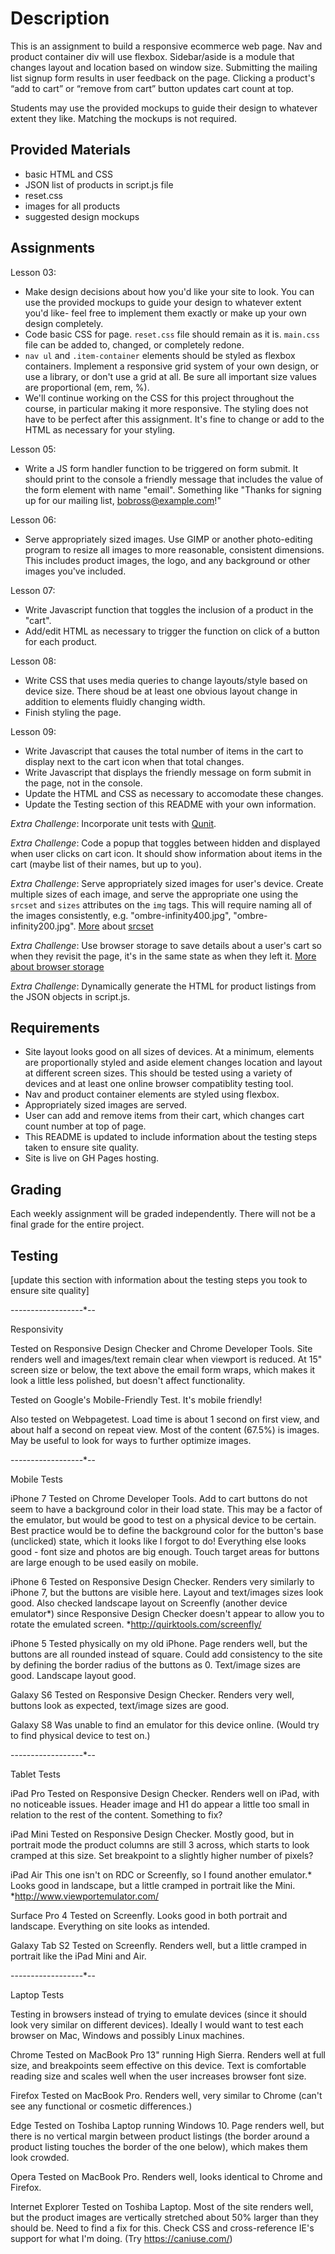 # Description

This is an assignment to build a responsive ecommerce web page. Nav and product container div will use flexbox. Sidebar/aside is a module that changes layout and location based on window size. Submitting the mailing list signup form results in user feedback on the page. Clicking a product's “add to cart” or “remove from cart” button updates cart count at top.

Students may use the provided mockups to guide their design to whatever extent they like. Matching the mockups is not required.

## Provided Materials

  - basic HTML and CSS
  - JSON list of products in script.js file
  - reset.css
  - images for all products
  - suggested design mockups

## Assignments

Lesson 03:

  - Make design decisions about how you'd like your site to look. You can use the provided mockups to guide your design to whatever extent you'd like- feel free to implement them exactly or make up your own design completely.
  - Code basic CSS for page. `reset.css` file should remain as it is. `main.css` file can be added to, changed, or completely redone.
  - `nav ul` and `.item-container` elements should be styled as flexbox containers. Implement a responsive grid system of your own design, or use a library, or don't use a grid at all. Be sure all important size values are proportional (em, rem, %).
  - We'll continue working on the CSS for this project throughout the course, in particular making it more responsive. The styling does not have to be perfect after this assignment. It's fine to change or add to the HTML as necessary for your styling.

Lesson 05:

  - Write a JS form handler function to be triggered on form submit. It should print to the console a friendly message that includes the value of the form element with name "email". Something like "Thanks for signing up for our mailing list, bobross@example.com!"

Lesson 06:

  - Serve appropriately sized images. Use GIMP or another photo-editing program to resize all images to more reasonable, consistent dimensions. This includes product images, the logo, and any background or other images you've included.

Lesson 07:

  - Write Javascript function that toggles the inclusion of a product in the "cart".
  - Add/edit HTML as necessary to trigger the function on click of a button for each product.

Lesson 08:

  - Write CSS that uses media queries to change layouts/style based on device size. There shoud be at least one obvious layout change in addition to elements fluidly changing width.
  - Finish styling the page.

Lesson 09:

  - Write Javascript that causes the total number of items in the cart to display next to the cart icon when that total changes.
  - Write Javascript that displays the friendly message on form submit in the page, not in the console.
  - Update the HTML and CSS as necessary to accomodate these changes.
  - Update the Testing section of this README with your own information.

*Extra Challenge*: Incorporate unit tests with [Qunit](https://qunitjs.com/).

*Extra Challenge*: Code a popup that toggles between hidden and displayed when user clicks on cart icon. It should show information about items in the cart (maybe list of their names, but up to you).

*Extra Challenge*: Serve appropriately sized images for user's device. Create multiple sizes of each image, and serve the appropriate one using the `srcset` and `sizes` attributes on the `img` tags. This will require naming all of the images consistently, e.g. "ombre-infinity400.jpg", "ombre-infinity200.jpg". [More](https://css-tricks.com/responsive-images-youre-just-changing-resolutions-use-srcset/) about [srcset](https://developer.mozilla.org/en-US/docs/Web/HTML/Element/img)

*Extra Challenge*: Use browser storage to save details about a user's cart so when they revisit the page, it's in the same state as when they left it. [More about browser storage](https://www.w3schools.com/html/html5_webstorage.asp)

*Extra Challenge*: Dynamically generate the HTML for product listings from the JSON objects in script.js.

## Requirements

  - Site layout looks good on all sizes of devices. At a minimum, elements are proportionally styled and aside element changes location and layout at different screen sizes. This should be tested using a variety of devices and at least one online browser compatiblity testing tool.
  - Nav and product container elements are styled using flexbox.
  - Appropriately sized images are served.
  - User can add and remove items from their cart, which changes cart count number at top of page.
  - This README is updated to include information about the testing steps taken to ensure site quality.
  - Site is live on GH Pages hosting.

## Grading
Each weekly assignment will be graded independently. There will not be a final grade for the entire project.

## Testing
[update this section with information about the testing steps you took to ensure site quality]

--*--*--*--*--*--*--*--*--*--

Responsivity

Tested on Responsive Design Checker and Chrome Developer Tools. Site renders well and images/text remain clear when viewport is reduced. At 15" screen size or below, the text above the email form wraps, which makes it look a little less polished, but doesn't affect functionality.

Tested on Google's Mobile-Friendly Test. It's mobile friendly!

Also tested on Webpagetest. Load time is about 1 second on first view, and about half a second on repeat view. Most of the content (67.5%) is images. May be useful to look for ways to further optimize images.

--*--*--*--*--*--*--*--*--*--

Mobile Tests

iPhone 7
Tested on Chrome Developer Tools. Add to cart buttons do not seem to have a background color in their load state. This may be a factor of the emulator, but would be good to test on a physical device to be certain. Best practice would be to define the background color for the button's base (unclicked) state, which it looks like I forgot to do! Everything else looks good - font size and photos are big enough. Touch target areas for buttons are large enough to be used easily on mobile.

iPhone 6
Tested on Responsive Design Checker. Renders very similarly to iPhone 7, but the buttons are visible here. Layout and text/images sizes look good. Also checked landscape layout on Screenfly (another device emulator*) since Responsive Design Checker doesn't appear to allow you to rotate the emulated screen. *http://quirktools.com/screenfly/

iPhone 5
Tested physically on my old iPhone. Page renders well, but the buttons are all rounded instead of square. Could add consistency to the site by defining the border radius of the buttons as 0. Text/image sizes are good. Landscape layout good.

Galaxy S6
Tested on Responsive Design Checker. Renders very well, buttons look as expected, text/image sizes are good.

Galaxy S8
Was unable to find an emulator for this device online. (Would try to find physical device to test on.)

--*--*--*--*--*--*--*--*--*--

Tablet Tests

iPad Pro
Tested on Responsive Design Checker. Renders well on iPad, with no noticeable issues. Header image and H1 do appear a little too small in relation to the rest of the content. Something to fix?

iPad Mini
Tested on Responsive Design Checker. Mostly good, but in portrait mode the product columns are still 3 across, which starts to look cramped at this size. Set breakpoint to a slightly higher number of pixels?  

iPad Air
This one isn't on RDC or Screenfly, so I found another emulator.* Looks good in landscape, but a little cramped in portrait like the Mini. *http://www.viewportemulator.com/

Surface Pro 4
Tested on Screenfly. Looks good in both portrait and landscape. Everything on site looks as intended.

Galaxy Tab S2
Tested on Screenfly. Renders well, but a little cramped in portrait like the iPad Mini and Air.

--*--*--*--*--*--*--*--*--*--

Laptop Tests

Testing in browsers instead of trying to emulate devices (since it should look very similar on different devices). Ideally I would want to test each browser on Mac, Windows and possibly Linux machines.

Chrome
Tested on MacBook Pro 13" running High Sierra. Renders well at full size, and breakpoints seem effective on this device. Text is comfortable reading size and scales well when the user increases browser font size.

Firefox
Tested on MacBook Pro. Renders well, very similar to Chrome (can't see any functional or cosmetic differences.)

Edge
Tested on Toshiba Laptop running Windows 10. Page renders well, but there is no vertical margin between product listings (the border around a product listing touches the border of the one below), which makes them look crowded.

Opera
Tested on MacBook Pro. Renders well, looks identical to Chrome and Firefox.

Internet Explorer
Tested on Toshiba Laptop. Most of the site renders well, but the product images are vertically stretched about 50% larger than they should be. Need to find a fix for this. Check CSS and cross-reference IE's support for what I'm doing. (Try https://caniuse.com/)